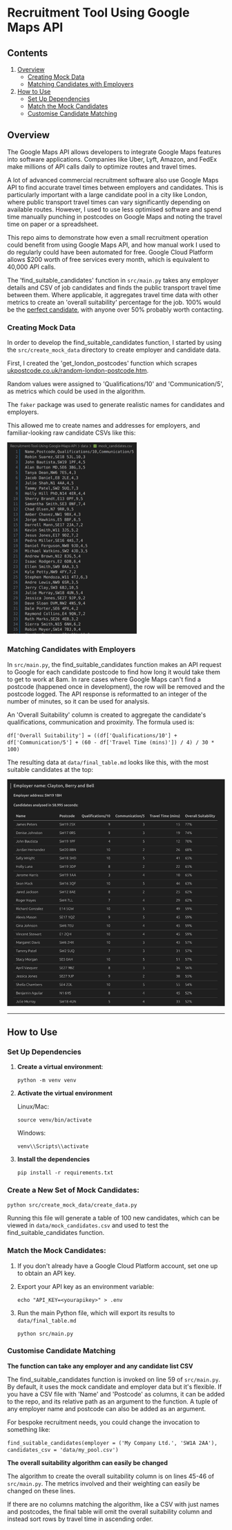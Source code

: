 # Recruitment Tool Using Google Maps API

## Contents
1. [Overview](#overview)
   - [Creating Mock Data](#creating-mock-data)
   - [Matching Candidates with Employers](#matching-candidates-with-employers)
2. [How to Use](#how-to-use)
   - [Set Up Dependencies](#set-up-dependencies)
   - [Match the Mock Candidates](#match-the-mock-candidates)
   - [Customise Candidate Matching](#customise-candidate-matching)


## Overview

The Google Maps API allows developers to integrate Google Maps features into software applications. Companies like Uber, Lyft, Amazon, and FedEx make millions of API calls daily to optimize routes and travel times.

A lot of advanced commercial recruitment software also use Google Maps API to find accurate travel times between employers and candidates. This is particularly important with a large candidate pool in a city like London, where public transport travel times can vary significantly depending on available routes. However, I used to use less optimised software and spend time manually punching in postcodes on Google Maps and noting the travel time on paper or a spreadsheet.

This repo aims to demonstrate how even a small recruitment operation could benefit from using Google Maps API, and how manual work I used to do regularly could have been automated for free. Google Cloud Platform allows $200 worth of free services every month, which is equivalent to 40,000 API calls.

The 'find_suitable_candidates' function in `src/main.py` takes any employer details and CSV of job candidates and finds the public transport travel time between them. Where applicable, it aggregates travel time data with other metrics to create an 'overall suitability' percentage for the job. 100% would be the [perfect candidate](https://www.linkedin.com/in/tom-bracey-256337252/), with anyone over 50% probably worth contacting.

### Creating Mock Data

In order to develop the find_suitable_candidates function, I started by using the `src/create_mock_data` directory to create employer and candidate data.

First, I created the 'get_london_postcodes' function which scrapes [ukpostcode.co.uk/random-london-postcode.htm](https://www.ukpostcode.co.uk/random-london-postcode.htm).

Random values were assigned to 'Qualifications/10' and 'Communication/5', as metrics which could be used in the algorithm.

The `faker` package was used to generate realistic names for candidates and employers.

This allowed me to create names and addresses for employers, and familiar-looking raw candidate CSVs like this:

<img src="data/images/inital_csv.png" width="300">

### Matching Candidates with Employers

In `src/main.py`, the find_suitable_candidates function makes an API request to Google for each candidate postcode to find how long it would take them to get to work at 8am. In rare cases where Google Maps can't find a postcode (happened once in development), the row will be removed and the postcode logged. The API response is reformatted to an integer of the number of minutes, so it can be used for analysis.

An 'Overall Suitability' column is created to aggregate the candidate's qualifications, communication and proximity. The formula used is:
```
df['Overall Suitability'] = ((df['Qualifications/10'] + df['Communication/5'] + (60 - df['Travel Time (mins)']) / 4) / 30 * 100)
```
The resulting data at `data/final_table.md` looks like this, with the most suitable candidates at the top:

<img src="data/images/final_table.png" width="650">

---
## How to Use

### Set Up Dependencies

1. **Create a virtual environment**:
    ```
    python -m venv venv
    ```
2. **Activate the virtual environment**

    Linux/Mac:
    ```
    source venv/bin/activate
    ```

    Windows:
    ```
    venv\\Scripts\\activate
    ```
3. **Install the dependencies**
    ```
    pip install -r requirements.txt
    ```

### Create a New Set of Mock Candidates:
```
python src/create_mock_data/create_data.py
```

Running this file will generate a table of 100 new candidates, which can be viewed in `data/mock_candidates.csv` and used to test the find_suitable_candidates function.

### Match the Mock Candidates:

1. If you don't already have a Google Cloud Platform account, set one up to obtain an API key.
2. Export your API key as an environment variable:
    ```
    echo "API_KEY=<yourapikey>" > .env
    ```

3. Run the main Python file, which will export its results to `data/final_table.md`
    ```
    python src/main.py
    ```

### Customise Candidate Matching

**The function can take any employer and any candidate list CSV**

The find_suitable_candidates function is invoked on line 59 of `src/main.py`. By default, it uses the mock candidate and employer data but it's flexible. If you have a CSV file with 'Name' and 'Postcode' as columns, it can be added to the repo, and its relative path as an argument to the function. A tuple of any employer name and postcode can also be added as an argument.

For bespoke recruitment needs, you could change the invocation to something like:
```
find_suitable_candidates(employer = ('My Company Ltd.', 'SW1A 2AA'), candidates_csv = 'data/my_pool.csv')
```

**The overall suitability algorithm can easily be changed**

The algorithm to create the overall suitability column is on lines 45-46 of `src/main.py`. The metrics involved and their weighting can easily be changed on these lines.

If there are no columns matching the algorithm, like a CSV with just names and postcodes, the final table will omit the overall suitability column and instead sort rows by travel time in ascending order.
